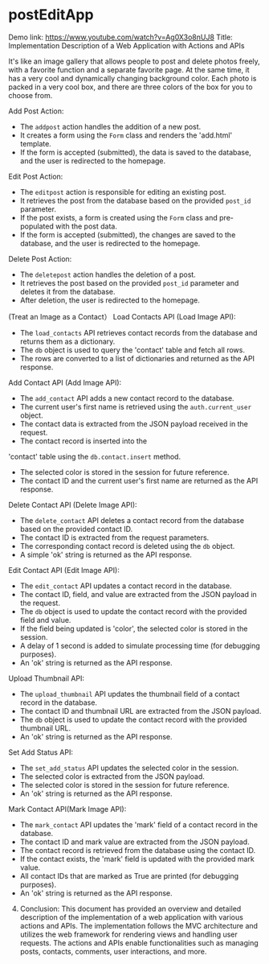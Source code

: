 # postEditApp
Demo link: https://www.youtube.com/watch?v=Ag0X3o8nUJ8
Title: Implementation Description of a Web Application with Actions and APIs

It's like an image gallery that allows people to post and delete photos freely, with a favorite function and a separate favorite page. At the same time, it has a very cool and dynamically changing background color. Each photo is packed in a very cool box, and there are three colors of the box for you to choose from.


 Add Post Action:
- The `addpost` action handles the addition of a new post.
- It creates a form using the `Form` class and renders the 'add.html' template.
- If the form is accepted (submitted), the data is saved to the database, and the user is redirected to the homepage.

Edit Post Action:
- The `editpost` action is responsible for editing an existing post.
- It retrieves the post from the database based on the provided `post_id` parameter.
- If the post exists, a form is created using the `Form` class and pre-populated with the post data.
- If the form is accepted (submitted), the changes are saved to the database, and the user is redirected to the homepage.

Delete Post Action:
- The `deletepost` action handles the deletion of a post.
- It retrieves the post based on the provided `post_id` parameter and deletes it from the database.
- After deletion, the user is redirected to the homepage.

(Treat an Image as a Contact）
Load Contacts API (Load Image API):
- The `load_contacts` API retrieves contact records from the database and returns them as a dictionary.
- The `db` object is used to query the 'contact' table and fetch all rows.
- The rows are converted to a list of dictionaries and returned as the API response.

Add Contact API (Add Image API):
- The `add_contact` API adds a new contact record to the database.
- The current user's first name is retrieved using the `auth.current_user` object.
- The contact data is extracted from the JSON payload received in the request.
- The contact record is inserted into the

 'contact' table using the `db.contact.insert` method.
- The selected color is stored in the session for future reference.
- The contact ID and the current user's first name are returned as the API response.

Delete Contact API (Delete Image API):
- The `delete_contact` API deletes a contact record from the database based on the provided contact ID.
- The contact ID is extracted from the request parameters.
- The corresponding contact record is deleted using the `db` object.
- A simple 'ok' string is returned as the API response.

Edit Contact API (Edit Image API):
- The `edit_contact` API updates a contact record in the database.
- The contact ID, field, and value are extracted from the JSON payload in the request.
- The `db` object is used to update the contact record with the provided field and value.
- If the field being updated is 'color', the selected color is stored in the session.
- A delay of 1 second is added to simulate processing time (for debugging purposes).
- An 'ok' string is returned as the API response.

Upload Thumbnail API:
- The `upload_thumbnail` API updates the thumbnail field of a contact record in the database.
- The contact ID and thumbnail URL are extracted from the JSON payload.
- The `db` object is used to update the contact record with the provided thumbnail URL.
- An 'ok' string is returned as the API response.

Set Add Status API:
- The `set_add_status` API updates the selected color in the session.
- The selected color is extracted from the JSON payload.
- The selected color is stored in the session for future reference.
- An 'ok' string is returned as the API response.


Mark Contact API(Mark Image API):
- The `mark_contact` API updates the 'mark' field of a contact record in the database.
- The contact ID and mark value are extracted from the JSON payload.
- The contact record is retrieved from the database using the contact ID.
- If the contact exists, the 'mark' field is updated with the provided mark value.
- All contact IDs that are marked as True are printed (for debugging purposes).
- An 'ok' string is returned as the API response.

4. Conclusion:
This document has provided an overview and detailed description of the implementation of a web application with various actions and APIs. The implementation follows the MVC architecture and utilizes the web framework for rendering views and handling user requests. The actions and APIs enable functionalities such as managing posts, contacts, comments, user interactions, and more.
